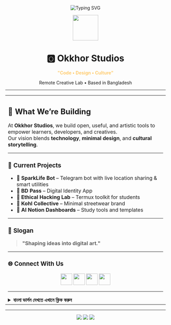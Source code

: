 <p align="center">
  <img src="https://readme-typing-svg.demolab.com?font=Fira+Code&size=26&pause=1000&color=FF00FF,00FFFF,FFFF00&center=true&vCenter=true&width=700&lines=Okkhor+Studios;Creative+Tools+with+Code,+Design+%26+Culture;Empowering+Learners,+Developers+%26+Creatives" alt="Typing SVG" />
</p>

<!-- Banner with gradient border -->
<div align="center">

<img src="https://img.icons8.com/color/96/idea.png" width="80"/>

<h1>🅾️ Okkhor Studios</h1>
<p><strong><span style="color:#ffcc70;">"Code • Design • Culture"</span></strong></p>
<p>Remote Creative Lab • Based in Bangladesh</p>

</div>

---

<!-- Gradient Border Card -->
<div align="center">
<table>
<tr><td>

## 🚀 What We’re Building
At **Okkhor Studios**, we build open, useful, and artistic tools to empower learners, developers, and creatives.  
Our vision blends **technology**, **minimal design**, and **cultural storytelling**.

---

### 🔧 Current Projects
- 🤖 **SparkLife Bot** – Telegram bot with live location sharing & smart utilities
- 🪪 **BD Pass** – Digital Identity App
- 🧠 **Ethical Hacking Lab** – Termux toolkit for students
- 🎨 **Kohl Collective** – Minimal streetwear brand
- 📘 **AI Notion Dashboards** – Study tools and templates

---

### 🌟 Slogan
> **"Shaping ideas into digital art."**

---

### 🌐 Connect With Us
<p align="center">
  <a href="mailto:okkhorstudios@gmail.com"><img src="https://img.icons8.com/color/48/apple-mail.png" width="36"/></a>
  <a href="https://t.me/OkkhorStudios"><img src="https://img.icons8.com/color/48/telegram-app.png" width="36"/></a>
  <a href="https://youtube.com/@OkkhorStudios"><img src="https://img.icons8.com/color/48/youtube-play.png" width="36"/></a>
  <a href="https://instagram.com/OkkhorStudios"><img src="https://img.icons8.com/fluency/48/instagram-new.png" width="36"/></a>
</p>

---

<details>
<summary><strong>বাংলা ভার্সন দেখতে এখানে ক্লিক করুন</strong></summary>

### 🎨 **কোড, ডিজাইন এবং সংস্কৃতির মাধ্যমে সৃজনশীল টুল তৈরি করছি**  
📍 রিমোট ক্রিয়েটিভ ল্যাব | বাংলাদেশ  
📧 okkhorstudios@gmail.com  

## 🚀 আমরা যা তৈরি করছি
**Okkhor Studios**-এ আমরা ওপেন, দরকারী এবং শিল্পমূলক টুল বানাই যা শিক্ষার্থী, ডেভেলপার এবং ক্রিয়েটিভদের ক্ষমতায়ন করে।

- 🤖 **SparkLife Bot** – লাইভ লোকেশন শেয়ারিং এবং ইউটিলিটি বট
- 🪪 **BD Pass** – ডিজিটাল আইডেন্টিটি অ্যাপ
- 🧠 **Ethical Hacking Lab** – টার্মাক্স টুলকিট
- 🎨 **Kohl Collective** – স্ট্রিটওয়্যার ব্র্যান্ড
- 📘 **AI Notion Dashboards** – স্টাডি টুলস ও টেমপ্লেট

</details>

</td></tr>
</table>
</div>

---

<p align="center">
  <img src="https://img.shields.io/badge/Remote%20Creative%20Lab-🌍-blue?style=flat-square" />
  <img src="https://img.shields.io/github/followers/OkkhorStudios?label=Follow&style=social" />
  <img src="https://visitor-badge.laobi.icu/badge?page_id=OkkhorStudios.profile" />
</p>
